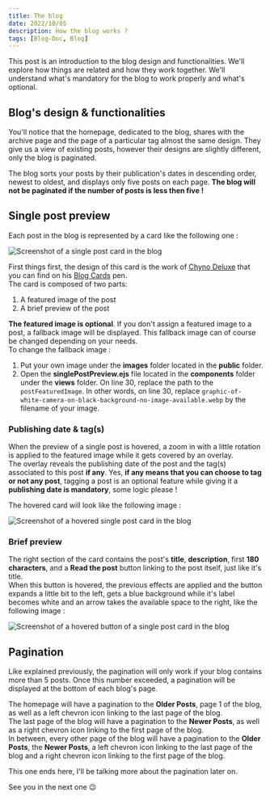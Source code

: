 ```yaml
---
title: The blog
date: 2022/10/05
description: How the blog works ?
tags: [Blog-Doc, Blog]
---
```


This post is an introduction to the blog design and functionalities. We'll explore how things are related and how they work together. We'll understand what's mandatory for the blog to work properly and what's optional.

## Blog's design & functionalities

You'll notice that the homepage, dedicated to the blog, shares with the archive page and the page of a particular tag almost the same design. They give us a view of existing posts, however their designs are slightly different, only the blog is paginated.

The blog sorts your posts by their publication's dates in descending order, newest to oldest, and displays only five posts on each page. **The blog will not be paginated if the number of posts is less then five !**

## Single post preview

Each post in the blog is represented by a card like the following one :

<img class="pure-img-responsive" alt="Screenshot of a single post card in the blog" src="/images/screenshot-card-blog.png">

First things first, the design of this card is the work of [Chyno Deluxe](https://codepen.io/ChynoDeluxe) that you can find on his [Blog Cards](https://codepen.io/ChynoDeluxe/pen/bdXeqQ) pen.  
The card is composed of two parts:

1. A featured image of the post
2. A brief preview of the post

**The featured image is optional**. If you don't assign a featured image to a post, a fallback image will be displayed. This fallback image can of course be changed depending on your needs.  
To change the fallback image :

1. Put your own image under the **images** folder located in the **public** folder.
2. Open the **singlePostPreview.ejs** file located in the **components** folder under the **views** folder. On line 30, replace the path to the `postFeaturedImage`. In other words, on line 30, replace `graphic-of-white-camera-on-black-background-no-image-available.webp` by the filename of your image.

### Publishing date & tag(s)

When the preview of a single post is hovered, a zoom in with a little rotation is applied to the featured image while it gets covered by an overlay.  
The overlay reveals the publishing date of the post and the tag(s) associated to this post **if any**. Yes, **if any means that you can choose to tag or not any post**, tagging a post is an optional feature while giving it a **publishing date is mandatory**, some logic please !

The hovered card will look like the following image :

<img class="pure-img-responsive" alt="Screenshot of a hovered single post card in the blog" src="/images/screenshot-card-blog-hovered.png">

### Brief preview

The right section of the card contains the post's **title**, **description**, first **180 characters**, and a **Read the post** button linking to the post itself, just like it's title.  
When this button is hovered, the previous effects are applied and the button expands a little bit to the left, gets a blue background while it's label becomes white and an arrow takes the available space to the right, like the following image :

<img class="pure-img-responsive" alt="Screenshot of a hovered button of a single post card in the blog" src="/images/screenshot-card-blog-read-hovered.png">

## Pagination

Like explained previously, the pagination will only work if your blog contains more than 5 posts. Once this number exceeded, a pagination will be displayed at the bottom of each blog's page.

The homepage will have a pagination to the **Older Posts**, page 1 of the blog, as well as a left chevron icon linking to the last page of the blog.  
The last page of the blog will have a pagination to the **Newer Posts**, as well as a right chevron icon linking to the first page of the blog.  
In between, every other page of the blog will have a pagination to the **Older Posts**, the **Newer Posts**, a left chevron icon linking to the last page of the blog and a right chevron icon linking to the first page of the blog.

This one ends here, I'll be talking more about the pagination later on.

See you in the next one 😉

